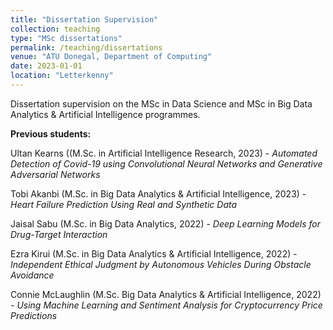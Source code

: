 ```yaml
---
title: "Dissertation Supervision"
collection: teaching
type: "MSc dissertations"
permalink: /teaching/dissertations
venue: "ATU Donegal, Department of Computing"
date: 2023-01-01
location: "Letterkenny"
---
```


Dissertation supervision on the MSc in Data Science and MSc in Big Data Analytics & Artificial Intelligence programmes.

**Previous students:**


Ultan Kearns ((M.Sc. in Artificial Intelligence Research, 2023) - _Automated Detection of Covid-19 using Convolutional Neural Networks and Generative Adversarial Networks_

Tobi Akanbi (M.Sc. in Big Data Analytics & Artificial Intelligence, 2023) - _Heart Failure Prediction Using Real and Synthetic Data_

Jaisal Sabu (M.Sc. in Big Data Analytics, 2022) - _Deep Learning Models for Drug-Target Interaction_

Ezra Kirui (M.Sc. in Big Data Analytics & Artificial Intelligence, 2022) - _Independent Ethical Judgment by Autonomous Vehicles During Obstacle Avoidance_

Connie McLaughlin (M.Sc. Big Data Analytics & Artificial Intelligence, 2022) - _Using Machine Learning and Sentiment Analysis for Cryptocurrency Price Predictions_
